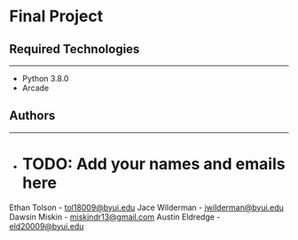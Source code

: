 # Final Project

## Required Technologies
---
* Python 3.8.0
* Arcade

## Authors
---
* # TODO: Add your names and emails here

Ethan Tolson - tol18009@byui.edu
Jace Wilderman - jwilderman@byui.edu
Dawsin Miskin - miskindr13@gmail.com
Austin Eldredge - eld20009@byui.edu
